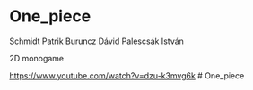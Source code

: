 # One_piece
Schmidt Patrik
Buruncz Dávid
Palescsák István

2D monogame


https://www.youtube.com/watch?v=dzu-k3mvg6k
#   O n e _ p i e c e  
 